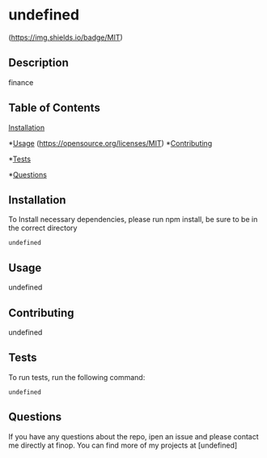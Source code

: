 # undefined
  (https://img.shields.io/badge/MIT)

  ## Description
  finance

  ## Table of Contents

  [Installation](#installation)

  *[Usage](#usage)
  (https://opensource.org/licenses/MIT)
  *[Contributing](#contributing)

  *[Tests](#tests)

  *[Questions](#questions)

  ## Installation

  To Install necessary dependencies, please run npm install, be sure to be in the correct directory

  ```
  undefined
  ```

  ## Usage

  undefined



  ## Contributing

  undefined


  ## Tests

  To run tests, run the following command:

  ```
  undefined
  ```

  ## Questions
  
  If you have any questions about the repo, ipen an issue and please contact me directly at finop. You can find more of my projects at [undefined]


